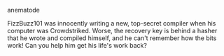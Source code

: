 anematode

FizzBuzz101 was innocently writing a new, top-secret compiler when his computer was Crowdstriked. Worse, the recovery key is behind a hasher that he wrote and compiled himself, and he can't remember how the bits work! Can you help him get his life's work back?
